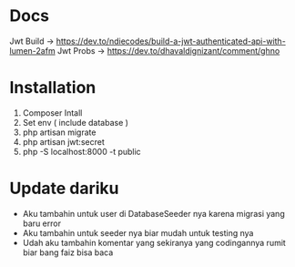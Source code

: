 # Docs
Jwt Build -> https://dev.to/ndiecodes/build-a-jwt-authenticated-api-with-lumen-2afm
Jwt Probs -> https://dev.to/dhavaldignizant/comment/ghno

# Installation

1. Composer Intall
2. Set env ( include database )
3. php artisan migrate
4. php artisan jwt:secret
5. php -S localhost:8000 -t public

# Update dariku
- Aku tambahin untuk user di DatabaseSeeder nya karena migrasi yang baru error
- Aku tambahin untuk seeder nya biar mudah untuk testing nya
- Udah aku tambahin komentar yang sekiranya yang codingannya rumit biar bang faiz bisa baca
